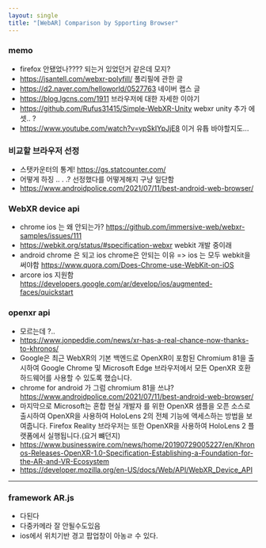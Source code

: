 ```yaml
---
layout: single
title: "[WebAR] Comparison by Spporting Browser"
---
```

### memo
- firefox 안됐었나???? 되는거 있었던거 같은데 모지?
- https://jsantell.com/webxr-polyfill/ 폴리필에 관한 글
- https://d2.naver.com/helloworld/0527763 네이버 랩스 글
- https://blog.lgcns.com/1911 브라우저에 대한 자세한 이야기
- https://github.com/Rufus31415/Simple-WebXR-Unity webxr unity 추가 에셋.. ?
- https://www.youtube.com/watch?v=ypSkIYpJjE8 이거 유튭 바야할지도...

### 비교할 브라우저 선정
- 스탯카운터의 통계! https://gs.statcounter.com/
- 어떻게 하징 .. . .? 선정했다를 어떻게해지 구냥 일단함
- https://www.androidpolice.com/2021/07/11/best-android-web-browser/
### WebXR device api
- chrome ios 는 왜 안되는가?  https://github.com/immersive-web/webxr-samples/issues/111
- https://webkit.org/status/#specification-webxr webkit 개발 중이래
- android chrome 은 되고 ios chrome은 안되는 이유 => ios 는 모두 webkit을 써야함 https://www.quora.com/Does-Chrome-use-WebKit-on-iOS
- arcore ios 지원함 https://developers.google.com/ar/develop/ios/augmented-faces/quickstart
### openxr api
- 모르는데 ?..
- https://www.jonpeddie.com/news/xr-has-a-real-chance-now-thanks-to-khronos/
- Google은 최근 WebXR의 기본 백엔드로 OpenXR이 포함된 Chromium 81을 출시하여 Google Chrome 및 Microsoft Edge 브라우저에서 모든 OpenXR 호환 하드웨어를 사용할 수 있도록 했습니다.
- chrome for android 가 그럼 chromium 81을 쓰냐? https://www.androidpolice.com/2021/07/11/best-android-web-browser/
- 마지막으로 Microsoft는 혼합 현실 개발자 를 위한 OpenXR 샘플을 오픈 소스로 출시하여 OpenXR을 사용하여 HoloLens 2의 전체 기능에 액세스하는 방법을 보여줍니다. Firefox Reality 브라우저는 또한 OpenXR을 사용하여 HoloLens 2 플랫폼에서 실행됩니다.(요거 뺴던지)
- https://www.businesswire.com/news/home/20190729005227/en/Khronos-Releases-OpenXR-1.0-Specification-Establishing-a-Foundation-for-the-AR-and-VR-Ecosystem
- https://developer.mozilla.org/en-US/docs/Web/API/WebXR_Device_API

***
### framework AR.js
- 다된다
- 다중카메라 잘 안될수도있음
- ios에서 위치기반 경고 팝업창이 아농ㄹ 수 있다. 

### 
